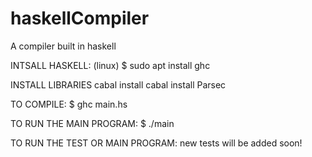 # haskellCompiler
A compiler built in haskell

INTSALL HASKELL: (linux)
  $ sudo apt install ghc

INSTALL LIBRARIES
	cabal install
	cabal install Parsec

TO COMPILE:
  $ ghc main.hs
  
TO RUN THE MAIN PROGRAM:
  $ ./main

TO RUN THE TEST OR MAIN PROGRAM:
  new tests will be added soon!

